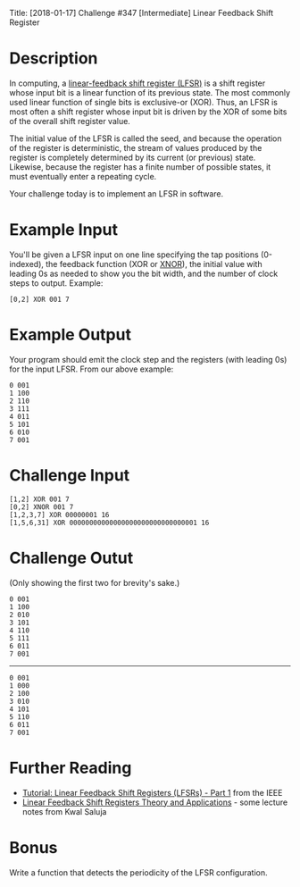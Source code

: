 Title: [2018-01-17] Challenge #347 [Intermediate] Linear Feedback Shift Register

# Description

In computing, a [linear-feedback shift register (LFSR)](https://en.wikipedia.org/wiki/Linear-feedback_shift_register) is a shift register whose input bit is a linear function of its previous state. The most commonly used linear function of single bits is exclusive-or (XOR). Thus, an LFSR is most often a shift register whose input bit is driven by the XOR of some bits of the overall shift register value.

The initial value of the LFSR is called the seed, and because the operation of the register is deterministic, the stream of values produced by the register is completely determined by its current (or previous) state. Likewise, because the register has a finite number of possible states, it must eventually enter a repeating cycle.

Your challenge today is to implement an LFSR in software. 

# Example Input

You'll be given a LFSR input on one line specifying the tap positions (0-indexed), the feedback function (XOR or [XNOR](https://en.wikipedia.org/wiki/XNOR_gate)), the initial value with leading 0s as needed to show you the bit width, and the number of clock steps to output. Example:

    [0,2] XOR 001 7

# Example Output

Your program should emit the clock step and the registers (with leading 0s) for the input LFSR. From our above example:

    0 001
    1 100
    2 110 
    3 111
    4 011
    5 101
    6 010
    7 001

# Challenge Input

    [1,2] XOR 001 7
    [0,2] XNOR 001 7
    [1,2,3,7] XOR 00000001 16
    [1,5,6,31] XOR 00000000000000000000000000000001 16

# Challenge Outut

(Only showing the first two for brevity's sake.)

    0 001
    1 100 
    2 010
    3 101
    4 110
    5 111
    6 011
    7 001

----

    0 001
    1 000
    2 100
    3 010
    4 101
    5 110
    6 011
    7 001 

# Further Reading

- [Tutorial: Linear Feedback Shift Registers (LFSRs) - Part 1](https://www.eetimes.com/document.asp?doc_id=1274550) from the IEEE
- [Linear Feedback Shift Registers Theory and Applications](http://homepages.cae.wisc.edu/~ece553/handouts/LFSR-notes.PDF) - some lecture notes from Kwal Saluja

# Bonus

Write a function that detects the periodicity of the LFSR configuration. 

